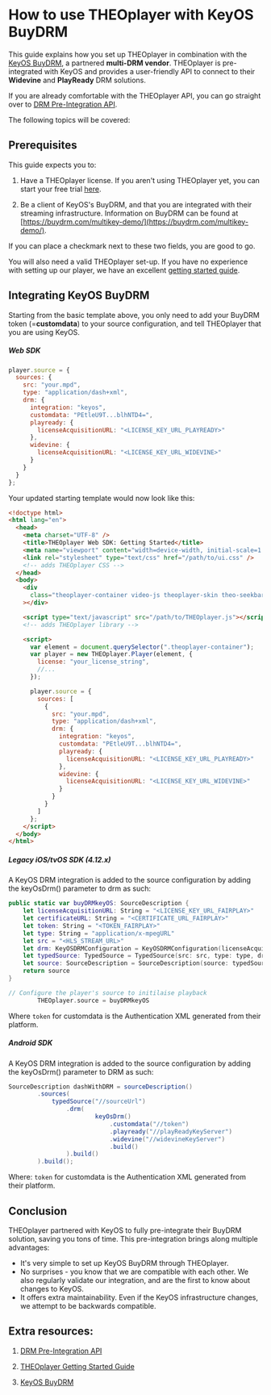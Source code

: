 # How to use THEOplayer with KeyOS BuyDRM

This guide explains how you set up THEOplayer in combination with the [KeyOS BuyDRM](https://www.buydrm.com/keyosplayer), a partnered **multi-DRM vendor**. THEOplayer is pre-integrated with KeyOS and provides a user-friendly API to connect to their **Widevine** and **PlayReady** DRM solutions.

If you are already comfortable with the THEOplayer API, you can go straight over to [DRM Pre-Integration API](pathname:///theoplayer/v6/api-reference/web/interfaces/DRMConfiguration.html).

The following topics will be covered:

## Prerequisites

This guide expects you to:

1. Have a THEOplayer license. If you aren't using THEOplayer yet, you can start your free trial [here](https://portal.theoplayer.com).

2. Be a client of KeyOS's BuyDRM, and that you are integrated with their streaming infrastructure. Information on BuyDRM can be found at [https://buydrm.com/multikey-demo/](https://buydrm.com/multikey-demo/).

If you can place a checkmark next to these two fields, you are good to go.

You will also need a valid THEOplayer set-up. If you have no experience with setting up our player, we have an excellent [getting started guide](../../../getting-started/01-sdks/01-web/00-getting-started.md).

## Integrating KeyOS BuyDRM

Starting from the basic template above, you only need to add your BuyDRM token (=**customdata**) to your source configuration, and tell THEOplayer that you are using KeyOS.

##### Web SDK

```js
player.source = {
  sources: {
    src: "your.mpd",
    type: "application/dash+xml",
    drm: {
      integration: "keyos",
      customdata: "PEtleU9T...blhNTD4=",
      playready: {
        licenseAcquisitionURL: "<LICENSE_KEY_URL_PLAYREADY>"
      },
      widevine: {
        licenseAcquisitionURL: "<LICENSE_KEY_URL_WIDEVINE>"
      }
    }
  }
};
```

Your updated starting template would now look like this:

```html
<!doctype html>
<html lang="en">
  <head>
    <meta charset="UTF-8" />
    <title>THEOplayer Web SDK: Getting Started</title>
    <meta name="viewport" content="width=device-width, initial-scale=1.0" />
    <link rel="stylesheet" type="text/css" href="/path/to/ui.css" />
    <!-- adds THEOplayer CSS -->
  </head>
  <body>
    <div
      class="theoplayer-container video-js theoplayer-skin theo-seekbar-above-controls"
    ></div>

    <script type="text/javascript" src="/path/to/THEOplayer.js"></script>
    <!-- adds THEOplayer library -->

    <script>
      var element = document.querySelector(".theoplayer-container");
      var player = new THEOplayer.Player(element, {
        license: "your_license_string",
        //...
      });

      player.source = {
        sources: [
          {
            src: "your.mpd",
            type: "application/dash+xml",
            drm: {
              integration: "keyos",
              customdata: "PEtleU9T...blhNTD4=",
              playready: {
                licenseAcquisitionURL: "<LICENSE_KEY_URL_PLAYREADY>"
              },
              widevine: {
                licenseAcquisitionURL: "<LICENSE_KEY_URL_WIDEVINE>"
              }
            }
          }
        ]
      };
    </script>
  </body>
</html>
```

##### Legacy iOS/tvOS SDK (4.12.x)

A KeyOS DRM integration is added to the source configuration by adding the keyOsDrm() parameter to drm as such:

```swift
public static var buyDRMkeyOS: SourceDescription {
    let licenseAcquisitionURL: String = "<LICENSE_KEY_URL_FAIRPLAY>"
    let certificateURL: String = "<CERTIFICATE_URL_FAIRPLAY>"
    let token: String = "<TOKEN_FAIRPLAY>"
    let type: String = "application/x-mpegURL"
    let src = "<HLS_STREAM_URL>"
    let drm: KeyOSDRMConfiguration = KeyOSDRMConfiguration(licenseAcquisitionURL: licenseAcquisitionURL, certificateURL: certificateURL, customdata: token)
    let typedSource: TypedSource = TypedSource(src: src, type: type, drm: drm)
    let source: SourceDescription = SourceDescription(source: typedSource)
    return source
}

// Configure the player's source to initilaise playback
        THEOplayer.source = buyDRMkeyOS

```

Where `token` for customdata is the Authentication XML generated from their platform.

##### Android SDK

A KeyOS DRM integration is added to the source configuration by adding the keyOsDrm() parameter to DRM as such:

```java
SourceDescription dashWithDRM = sourceDescription()
        .sources(
            typedSource("//sourceUrl")
                .drm(
                        keyOsDrm()
                            .customdata("//token")
                            .playready("//playReadyKeyServer")
                            .widevine("//widevineKeyServer")
                            .build()
                ).build()
        ).build();
```

Where:
`token` for customdata is the Authentication XML generated from their platform.

## Conclusion

THEOplayer partnered with KeyOS to fully pre-integrate their BuyDRM solution, saving you tons of time. This pre-integration brings along multiple advantages:

- It's very simple to set up KeyOS BuyDRM through THEOplayer.
- No surprises - you know that we are compatible with each other. We also regularly validate our integration, and are the first to know about changes to KeyOS.
- It offers extra maintainability. Even if the KeyOS infrastructure changes, we attempt to be backwards compatible.

## Extra resources:

1. [DRM Pre-Integration API](pathname:///theoplayer/v6/api-reference/web/interfaces/DRMConfiguration.html)

2. [THEOplayer Getting Started Guide](../../../getting-started/01-sdks/01-web/00-getting-started.md)

3. [KeyOS BuyDRM](https://www.buydrm.com/keyosplayer)
